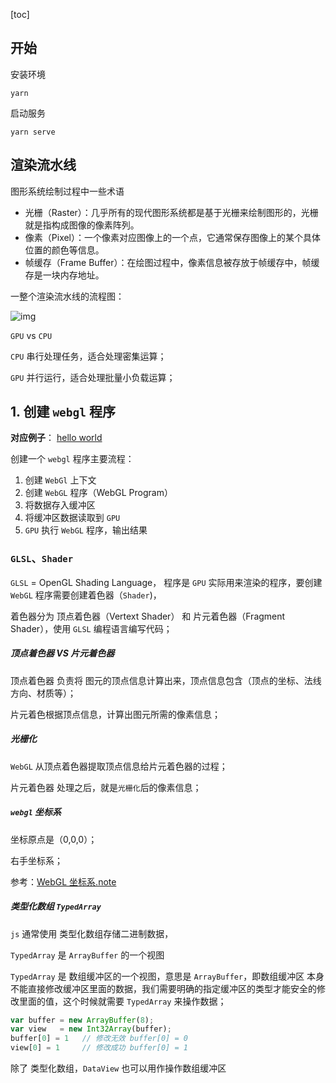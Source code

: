 [toc]

## 开始

安装环境

```
yarn
```

启动服务

```
yarn serve
```



## 渲染流水线

图形系统绘制过程中一些术语

- 光栅（Raster）：几乎所有的现代图形系统都是基于光栅来绘制图形的，光栅就是指构成图像的像素阵列。
- 像素（Pixel）：一个像素对应图像上的一个点，它通常保存图像上的某个具体位置的颜色等信息。
- 帧缓存（Frame Buffer）：在绘图过程中，像素信息被存放于帧缓存中，帧缓存是一块内存地址。

一整个渲染流水线的流程图：

![img](https://static001.geekbang.org/resource/image/b5/56/b5e4f37e1c4fbyy6a2ea10624d143356.jpg)

`GPU` vs `CPU`

`CPU` 串行处理任务，适合处理密集运算；

`GPU` 并行运行，适合处理批量小负载运算；



## 1. 创建 `webgl` 程序

**对应例子**： [hello world](http://localhost:5000/webgl/hello_world)

创建一个 `webgl` 程序主要流程：

1. 创建 `WebGl` 上下文
2. 创建 `WebGL` 程序（WebGL Program）
3. 将数据存入缓冲区
4. 将缓冲区数据读取到 `GPU`
5. `GPU` 执行 `WebGL` 程序，输出结果

### `GLSL`、`Shader`

`GLSL` = OpenGL Shading Language， 程序是 `GPU` 实际用来渲染的程序，要创建 `WebGL` 程序需要创建着色器（`Shader`)，

着色器分为 顶点着色器（Vertext Shader） 和 片元着色器（Fragment Shader），使用 `GLSL` 编程语言编写代码；

##### 顶点着色器 VS 片元着色器

顶点着色器 负责将 图元的顶点信息计算出来，顶点信息包含（顶点的坐标、法线方向、材质等）；

片元着色根据顶点信息，计算出图元所需的像素信息；

##### 光栅化

`WebGL` 从顶点着色器提取顶点信息给片元着色器的过程；

片元着色器 处理之后，就是`光栅化`后的像素信息；

##### `webgl` 坐标系

坐标原点是（0,0,0）；

右手坐标系；

参考：[WebGL 坐标系.note](http://note.youdao.com/noteshare?id=4c4488a35d69d2d66612f259ef3e96cb&sub=20E3588C982648F8A0E68EEDFF12A3A2)

##### 类型化数组 `TypedArray`

`js` 通常使用 类型化数组存储二进制数据，

`TypedArray` 是 `ArrayBuffer` 的一个视图

`TypedArray` 是 数组缓冲区的一个视图，意思是 `ArrayBuffer`，即数组缓冲区 本身不能直接修改缓冲区里面的数据，我们需要明确的指定缓冲区的类型才能安全的修改里面的值，这个时候就需要 `TypedArray` 来操作数据；

```js
var buffer = new ArrayBuffer(8);
var view   = new Int32Array(buffer);
buffer[0] = 1 	// 修改无效 buffer[0] = 0
view[0] = 1 	// 修改成功 buffer[0] = 1
```

除了 类型化数组，`DataView` 也可以用作操作数组缓冲区

